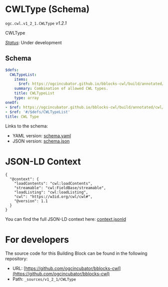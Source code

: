 
# CWLType (Schema)

`ogc.cwl.v1_2_1.CWLType` *v1.2.1*

CWLType

[*Status*](http://www.opengis.net/def/status): Under development

## Schema

```yaml
$defs:
  CWLTypeList:
    items:
      $ref: https://ogcincubator.github.io/bblocks-cwl/build/annotated/cwl/v1_2_1/CWLTypeBase/schema.yaml
    summary: Combination of allowed CWL types.
    title: CWLTypeList
    type: array
oneOf:
- $ref: https://ogcincubator.github.io/bblocks-cwl/build/annotated/cwl/v1_2_1/CWLTypeBase/schema.yaml
- $ref: '#/$defs/CWLTypeList'
title: CWL Type

```

Links to the schema:

* YAML version: [schema.yaml](https://ogcincubator.github.io/bblocks-cwl/build/annotated/cwl/v1_2_1/CWLType/schema.json)
* JSON version: [schema.json](https://ogcincubator.github.io/bblocks-cwl/build/annotated/cwl/v1_2_1/CWLType/schema.yaml)


# JSON-LD Context

```jsonld
{
  "@context": {
    "loadContents": "cwl:loadContents",
    "streamable": "cwl:FieldBase/streamable",
    "loadListing": "cwl:loadListing",
    "cwl": "https://w3id.org/cwl/cwl#",
    "@version": 1.1
  }
}
```

You can find the full JSON-LD context here:
[context.jsonld](https://ogcincubator.github.io/bblocks-cwl/build/annotated/cwl/v1_2_1/CWLType/context.jsonld)


# For developers

The source code for this Building Block can be found in the following repository:

* URL: [https://github.com/ogcincubator/bblocks-cwl](https://github.com/ogcincubator/bblocks-cwl)
* Path: `_sources/v1_2_1/CWLType`

